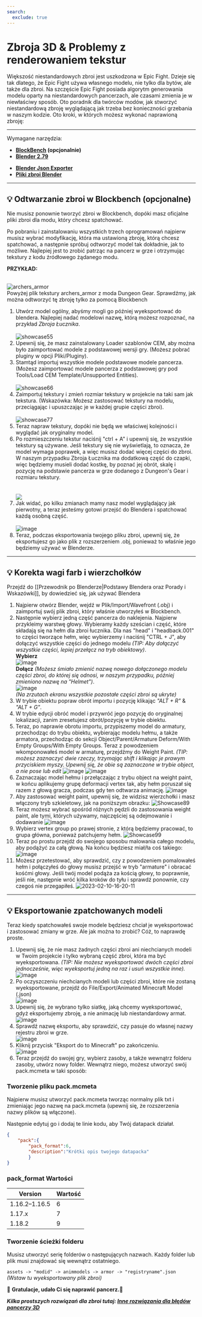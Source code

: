 ```yaml
---
search:
  exclude: true
---
```

# Zbroja 3D & Problemy z renderowaniem tekstur

Większość niestandardowych zbroi jest uszkodzona w Epic Fight. Dzieje się tak dlatego, że Epic Fight używa własnego modelu, nie tylko dla bytów, ale także dla zbroi. Na szczęście Epic Fight posiada algorytm generowania modelu oparty na niestandardowych pancerzach, ale czasami zmienia je w niewłaściwy sposób. Oto poradnik dla twórców modów, jak stworzyć niestandardową zbroję wyglądającą jak trzeba bez konieczności grzebania w naszym kodzie. Oto kroki, w których możesz wykonać naprawioną zbroję:

***
Wymagane narzędzia:<br>

* **[BlockBench](https://www.blockbench.net/) (opcjonalnie)**<br>
* **[Blender 2.79](https://download.blender.org/release/Blender2.79/)**<br>
- **[Blender Json Exporter](https://github.com/Yesssssman/blender-json-exporter)**<br>
- **[Pliki zbroi Blender](https://drive.google.com/file/d/15xYnpmkmlJaEnw3Y7bykpqmjx1Rr9Koh/view?usp=share_link)**<br>

***
## 💡 Odtwarzanie zbroi w Blockbench (opcjonalne)
Nie musisz ponownie tworzyć zbroi w Blockbench, dopóki masz oficjalne pliki zbroi dla modu, który chcesz spatchować.

Po pobraniu i zainstalowaniu wszystkich trzech oprogramowań najpierw musisz wybrać modyfikację, która ma ustawioną zbroję, którą chcesz spatchować, a następnie spróbuj odtworzyć model tak dokładnie, jak to możliwe. Najlepiej jest to zrobić patrząc na pancerz w grze i otrzymując tekstury z kodu źródłowego żądanego modu.

 **PRZYKŁAD:**

<br>![archers_armor](https://user-images.githubusercontent.com/77132244/215155978-874a293e-71ea-4690-adf3-059e45a37ed8.png) <br>Powyżej plik tekstury archers_armor z moda Dungeon Gear. Sprawdźmy, jak można odtworzyć tę zbroję tylko za pomocą Blockbench<br>
1. Utwórz model ogólny, abyśmy mogli go później wyeksportować do blendera. Najlepiej nadać modelowi nazwę, którą możesz rozpoznać, na przykład *Zbroja Łucznika*.<br>  
   ![showcase55](https://user-images.githubusercontent.com/77132244/215159597-aac5fdb1-45f1-4084-8f18-50baae9df6f0.jpg)<br>
2. Upewnij się, że masz zainstalowany Loader szablonów CEM, aby można było zaimportować modele z podstawowej wersji gry. (Możesz pobrać pluginy w opcji Pliki/Pluginy).<br>
3. Stamtąd importuj wszystkie modele podstawowe modele pancerza. (Możesz zaimportować modele pancerza z podstawowej gry pod Tools/Load CEM Template/Unsupported Entities).<br>  
   ![showcase66](https://user-images.githubusercontent.com/77132244/215161290-8ecb58ec-55e3-4297-8f46-48551a0769d7.jpg)<br>
4. Zaimportuj tekstury i zmień rozmiar tekstury w projekcie na taki sam jak tekstura. (Wskazówka: Możesz zastosować tekstury na modelu, przeciągając i upuszczając je w każdej grupie części zbroi).<br>  
   ![showcase77](https://user-images.githubusercontent.com/77132244/215230534-6eb84ed6-1afb-4a44-bdf2-3ef98bfccdc6.jpg)<br>
5. Teraz napraw tekstury, dopóki nie będą we właściwej kolejności i wyglądać jak oryginalny model.<br>
6. Po rozmieszczeniu tekstur naciśnij "ctrl + A" i upewnij się, że wszystkie tekstury są używane. Jeśli tekstury się nie wyświetlają, to oznacza, że model wymaga poprawek, a więc musisz dodać więcej części do zbroi. W naszym przypadku Zbroja Łucznika ma dodatkową część do czapki, więc będziemy musieli dodać kostkę, by poznać jej obrót, skalę i pozycję na podstawie pancerza w grze dodanego z Dungeon's Gear i rozmiaru tekstury.<br>  
   <br>  <a href="url"><img src="https://user-images.githubusercontent.com/77132244/215236925-8fcf459a-e972-4f2d-b43d-65667ce39e1e.jpg" align="center" ></a><br>
7. Jak widać, po kilku zmianach mamy nasz model wyglądający jak pierwotny, a teraz jesteśmy gotowi przejść do Blendera i spatchować każdą osobną część.<br>  
   ![image](https://user-images.githubusercontent.com/77132244/215238157-3ddd8369-6f04-48f5-8d95-0623d833b3be.png)<br>
8. Teraz, podczas eksportowania twojego pliku zbroi, upewnij się, że eksportujesz go jako plik z rozszerzeniem .obj, ponieważ to właśnie jego będziemy używać w Blenderze.<br>

***
## 💡 Korekta wagi farb i wierzchołków
Przejdź do [[Przewodnik po Blenderze|Podstawy Blendera oraz Porady i Wskazówki]], by dowiedzieć się, jak używać Blendera

1. Najpierw otwórz Blender, wejdź w Plik/Import/Wavefront (.obj) i zaimportuj swój plik zbroi, który właśnie utworzyłeś w Blockbench.
2. Następnie wybierz jedną część pancerza do naklejenia. Najpierw przykleimy warstwę głowy. Wybieramy każdy sześcian i część, które składają się na hełm dla zbroi łucznika. Dla nas "head" i "headback.001" to części tworzące hełm, więc wybierzemy i naciśnij "CTRL + J", aby dołączyć wszystkie części do jednego modelu _(TIP: Aby dołączyć wszystkie części, lepiej przełącz na tryb obiektowy)_.  
   **Wybierz**  
   ![image](https://user-images.githubusercontent.com/77132244/215290753-d88f7ed2-a32b-43bc-9e33-a35c273d04b9.png)  
   **Dołącz** _(Możesz śmiało zmienić nazwę nowego dołączonego modelu części zbroi, do której się odnosi, w naszym przypadku, później zmieniono nazwę na "Helmet")_.  
   ![image](https://user-images.githubusercontent.com/77132244/215290768-f91985a4-31a5-4606-bd25-91b150ba0119.png)  
   _(Na zrzutach ekranu wszystkie pozostałe części zbroi są ukryte)_
3. W trybie obiektu popraw obrót importu i pozycję klikając _"ALT + R"_ & _"ALT + G"_.
4. W trybie edycji obróć model i przywróć jego pozycję do oryginalnej lokalizacji, zanim zresetujesz obrót/pozycję w trybie obiektu.
5. Teraz, po naprawie obrotu importu, przypiszemy model do armatury, przechodząc do trybu obiektu, wybierając modelu hełmu, a także armatora, przechodząc do sekcji Object/Parent/Armature Deform/With Empty Groups/With Empty Groups. Teraz z powodzeniem wkomponowałeś model w armaturę, przejdźmy do Weight Paint. _(TIP: możesz zaznaczyć dwie rzeczy, trzymając shift i klikając je prawym przyciskiem myszy. Upewnij się, że obie są zaznaczone w trybie object, a nie pose lub edit_ ![image](https://user-images.githubusercontent.com/77132244/218175943-dcde10ab-9f45-4fb3-a1ec-a2ec7f851483.png) ![image](https://user-images.githubusercontent.com/77132244/218176163-4972a8bf-a70d-4570-aafe-a0b9a0bbcb85.png)
6. Zaznaczając model hełmu i przełączając z trybu object na weight paint, w końcu aplikujemy grupę deformacji vertex tak, aby hełm poruszał się razem z głową gracza, podczas gdy ten odtwarza animację. ![image](https://user-images.githubusercontent.com/77132244/218176695-4cfafe68-7010-4450-a5f8-93e3dff1f3dd.png)
7. Aby zastosować weight paint, upewnij się, że widzisz wierzchołki i masz włączony tryb szkieletowy, jak na poniższym obrazku: ![Showcase89](https://user-images.githubusercontent.com/77132244/218177435-f9d01478-fbe0-45f9-b754-adf5d2efa745.jpg)
8. Teraz możesz wybrać spośród różnych pędzli do zastosowania weight paint, ale tymi, których używamy, najczęściej są odejmowanie i dodawanie ![image](https://user-images.githubusercontent.com/77132244/218177593-95794246-6d9a-4caf-afa2-636b784b8d3a.png)
9. Wybierz vertex group po prawej stronie, z którą będziemy pracować, to grupa główna, ponieważ patchujemy hełm. ![Showcase99](https://user-images.githubusercontent.com/77132244/218178265-69388152-b465-45e5-8ccd-cfe3e430dfb7.jpg)
10. Teraz po prostu przejdź do swojego sposobu malowania całego modelu, aby podążyć za całą głową. Na końcu będziesz miał/ła coś takiego: ![image](https://user-images.githubusercontent.com/77132244/218178527-210b4b77-5f16-4cf7-9310-6c2b3e2ce83a.png)
11. Możesz przetestować, aby sprawdzić, czy z powodzeniem pomalowałeś hełm i połączyłeś do głowy musisz przejść w tryb "armature" i obracać kośćmi głowy. Jeśli twój model podąża za kością głowy, to poprawnie, jeśli nie, następnie wróć kilka kroków do tyłu i sprawdź ponownie, czy czegoś nie przegapiłeś. ![2023-02-10-16-20-11](https://user-images.githubusercontent.com/77132244/218179173-df15dcba-97fa-4081-ad1d-cf1ffbcd92e8.gif)
***
## 💡 Eksportowanie zpatchowanych modeli
Teraz kiedy spatchowałeś swoje modele będziesz chciał je wyeksportować i zastosować zmiany w grze. Ale jak można to zrobić? Cóż, to naprawdę proste.

1. Upewnij się, że nie masz żadnych części zbroi ani niechcianych modeli w Twoim projekcie i tylko wybraną część zbroi, która ma być wyeksportowana. _(TIP: Nie możesz wyeksportować dwóch części zbroi jednocześnie, więc wyeksportuj jedną na raz i usuń wszystkie inne)._  
   ![image](https://user-images.githubusercontent.com/77132244/218179518-18c8d979-68af-44ff-989a-aa55ebb6c239.png)
2. Po oczyszczeniu niechcianych modeli lub części zbroi, które nie zostaną wyeksportowane, przejdź do File/Export/Animated Minecraft Model (.json)  
   ![image](https://user-images.githubusercontent.com/77132244/218179838-bbc7d557-8525-4ab8-beaf-41211bf334fd.png)
3. Upewnij się, że wybrano tylko siatkę, jaką chcemy wyeksportować, gdyż eksportujemy zbroję, a nie animację lub niestandardowy armat.  
   ![image](https://user-images.githubusercontent.com/77132244/218179992-0f54bb48-99b6-45c2-8166-107668b200e7.png)
4. Sprawdź nazwę eksportu, aby sprawdzić, czy pasuje do własnej nazwy rejestru zbroi w grze.  
   ![image](https://user-images.githubusercontent.com/77132244/218180136-b229edd0-3941-4a68-b82b-dfc0fcf80bca.png)
5. Kliknij przycisk "Eksport do to Minecraft" po zakończeniu.  
   ![image](https://user-images.githubusercontent.com/77132244/218180246-7c04c4ad-ad96-4361-b43a-3ff434de419d.png)
6. Teraz przejdź do swojej gry, wybierz zasoby, a także wewnątrz folderu zasoby, utwórz nowy folder. Wewnątrz niego, możesz utworzyć swój pack.mcmeta w taki sposób:
### Tworzenie pliku pack.mcmeta

Najpierw musisz utworzyć pack.mcmeta tworząc normalny plik txt i zmieniając jego nazwę na pack.mcmeta (upewnij się, że rozszerzenia nazwy plików są włączone).

Następnie edytuj go i dodaj te linie kodu, aby Twój datapack działał.
```JSON
{
    "pack":{
        "pack_format":6,
        "description":"Krótki opis twojego datapacka"
        }
}
```

### pack_format Wartości

| Version       | Wartość |
| ------------- | ------- |
| 1.16.2–1.16.5 | 6       |
| 1.17.x        | 7       |
| 1.18.2        | 9       |

### Tworzenie ścieżki folderu

Musisz utworzyć serię folderów o następujących nazwach. Każdy folder lub plik musi znajdować się wewnątrz ostatniego.

`assets -> "modid" -> animmodels -> armor -> "registryname".json` _(Wstaw tu wyeksportowany plik zbroi)_


🎉 **Gratulacje, udało Ci się naprawić pancerz.**🎉


**_Kilka prostszych rozwiązań dla zbroi tutaj: [Inne rozwiązania dla błędów pancerzy 3D](3Darmor_page2.pl.md)_**
